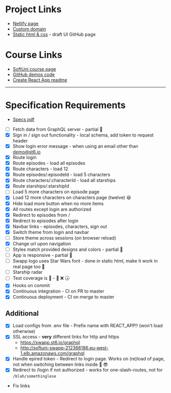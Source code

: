 
# Project Links
- [Netlify page](https://romantic-chandrasekhar-56245e.netlify.com/)
- [Custom domain](http://swapp-app-2019.ml/)
- [Static html & css](https://nhristova.github.io/softuni-react-2019-swapp/static/episodes) -  draft UI GitHub page

# Course Links
- [SoftUni course page](https://softuni.bg/trainings/2583/react-web-applications-masterclass-2019)
- [GitHub demos code](https://github.com/st6io/react-web-apps-master-class-course)
- [Create React App readme](readme-cra.md)

-----------------
# Specification Requirements

- [Specs pdf](CourseProjectAssignment.pdf)
- [ ] Fetch data from GraphQL server - partial :seedling:
- [x] Sign in / sign out functionality - local schema, add token to request header
- [x] Show login error message - when using an email other than demo@st6.io
- [x] Route login
- [x] Route episodes - load all episodes
- [x] Route characters - load 12
- [x] Route episodes/:episodeId - load 5 characters
- [x] Route characters/:characterId - load all starships
- [x] Route starships/:starshipId
- [ ] Load 5 more characters on episode page
- [x] Load 12 more characters on characters page (twelve) :satisfied:
- [x] Hide load more button when no more items
- [x] All routes except login are authorized
- [x] Redirect to episodes from /
- [x] Redirect to episodes after login
- [x] Navbar links - episodes, characters, sign out
- [x] Switch theme from login and navbar
- [ ] Store theme across sessions (on browser reload)
- [x] Change url upon navigation
- [ ] Styles match provided designs and colors - partial :seedling:
- [ ] App is responsive - partial :seedling:
- [ ] Swapp logo uses Star Wars font - done in static html, make it work in real page too :seedling:
- [ ] Starship radar
- [ ] Test coverage is :100: - :eyes: :x: :clock430:
- [x] Hooks on commit
- [x] Continuous integration - CI on PR to master
- [x] Continuous deployment - CI on merge to master

## Additional
- [x] Load configs from .env file - Prefix name with REACT_APP!! (won't load otherwise)
- [x] SSL access - **very** different links for http and https
  - https://swapp.st6.io/graphql
  - http://softuni-swapp-212366186.eu-west-1.elb.amazonaws.com/graphql
- [x] Handle epired token - Redirect to login page. Works on (re)load of page, not when switching between links inside :purple_heart: :sunglasses:
- [x] Redirect to /login if not authorized - works for one-slash-routes, not for `/blah/somethinglese`
- Fix links
